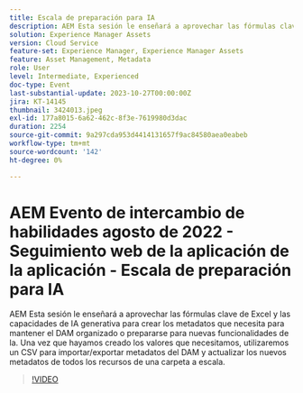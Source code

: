 ```yaml
---
title: Escala de preparación para IA
description: AEM Esta sesión le enseñará a aprovechar las fórmulas clave de Excel y las capacidades de IA generativa para crear los metadatos que necesita para mantener el DAM organizado o prepararse para nuevas funcionalidades de la. Una vez que hayamos creado los valores que necesitamos, utilizaremos un CSV para importar/exportar metadatos del DAM y actualizar los nuevos metadatos de todos los recursos de una carpeta a escala.
solution: Experience Manager Assets
version: Cloud Service
feature-set: Experience Manager, Experience Manager Assets
feature: Asset Management, Metadata
role: User
level: Intermediate, Experienced
doc-type: Event
last-substantial-update: 2023-10-27T00:00:00Z
jira: KT-14145
thumbnail: 3424013.jpeg
exl-id: 177a8015-6a62-462c-8f3e-7619980d3dac
duration: 2254
source-git-commit: 9a297cda953d4414131657f9ac84580aea0eabeb
workflow-type: tm+mt
source-wordcount: '142'
ht-degree: 0%

---
```


# AEM Evento de intercambio de habilidades agosto de 2022 - Seguimiento web de la aplicación de la aplicación - Escala de preparación para IA

AEM Esta sesión le enseñará a aprovechar las fórmulas clave de Excel y las capacidades de IA generativa para crear los metadatos que necesita para mantener el DAM organizado o prepararse para nuevas funcionalidades de la. Una vez que hayamos creado los valores que necesitamos, utilizaremos un CSV para importar/exportar metadatos del DAM y actualizar los nuevos metadatos de todos los recursos de una carpeta a escala.

>[!VIDEO](https://video.tv.adobe.com/v/3424013/?learn=on)
